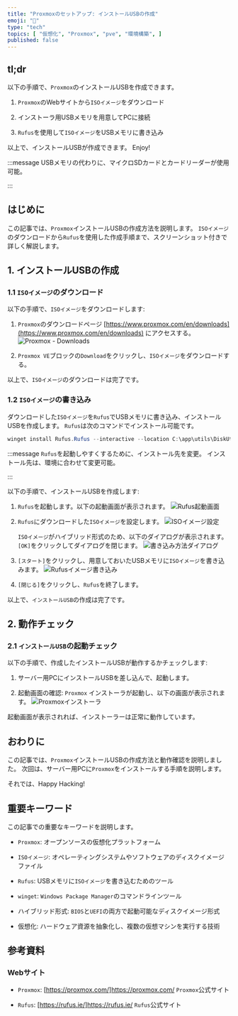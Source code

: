 ```yaml
---
title: "Proxmoxのセットアップ: インストールUSBの作成"
emoji: "🏪"
type: "tech"
topics: [ "仮想化", "Proxmox", "pve", "環境構築", ]
published: false
---
```


## tl;dr

以下の手順で、`Proxmox`のインストールUSBを作成できます。

1. `Proxmox`のWebサイトから`ISOイメージ`をダウンロード

2. インストーラ用USBメモリを用意してPCに接続

3. `Rufus`を使用して`ISOイメージ`をUSBメモリに書き込み

以上で、インストールUSBが作成できます。
Enjoy!

:::message
USBメモリの代わりに、マイクロSDカードとカードリーダーが使用可能。

:::

## はじめに

この記事では、`Proxmox`インストールUSBの作成方法を説明します。
`ISOイメージ`のダウンロードから`Rufus`を使用した作成手順まで、スクリーンショット付きで詳しく解説します。

## 1. インストールUSBの作成

### 1.1 `ISOイメージ`のダウンロード

以下の手順で、`ISOイメージ`をダウンロードします:

1. `Proxmox`のダウンロードページ [https://www.proxmox.com/en/downloads](https://www.proxmox.com/en/downloads) にアクセスする。
   ![`Proxmox` - Downloads](/images/articles/proxmox-setup/ss-proxmox-download.png)

2. `Proxmox VE`ブロックの`Download`をクリックし、`ISOイメージ`をダウンロードする。

以上で、`ISOイメージ`のダウンロードは完了です。

### 1.2 `ISOイメージ`の書き込み

ダウンロードした`ISOイメージ`を`Rufus`でUSBメモリに書き込み、インストールUSBを作成します。
`Rufus`は次のコマンドでインストール可能です。

```powershell
winget install Rufus.Rufus --interactive --location C:\app\utils\DiskUtils\rufus\

```

:::message
`Rufus`を起動しやすくするために、インストール先を変更。
インストール先は、環境に合わせて変更可能。

:::

以下の手順で、インストールUSBを作成します:

1. `Rufus`を起動します。以下の起動画面が表示されます。
   ![`Rufus`起動画面](/images/articles/proxmox-setup/ss-rufus-start.png)

2. `Rufus`にダウンロードした`ISOイメージ`を設定します。
   ![`ISOイメージ`設定](/images/articles/proxmox-setup/ss-rufus-isoset.png)

   `ISOイメージ`がハイブリッド形式のため、以下のダイアログが表示されます。`[OK]`をクリックしてダイアログを閉じます。
   ![書き込み方法ダイアログ](/images/articles/proxmox-setup/ss-rufus-dialog1.png)

3. `[スタート]`をクリックし、用意しておいたUSBメモリに`ISOイメージ`を書き込みます。
   ![`Rufus`イメージ書き込み](/images/articles/proxmox-setup/ss-rufus-writing.png)

4. `[閉じる]`をクリックし、`Rufus`を終了します。

以上で、`インストールUSB`の作成は完了です。

## 2. 動作チェック

### 2.1 `インストールUSB`の起動チェック

以下の手順で、作成したインストールUSBが動作するかチェックします:

1. サーバー用PCにインストールUSBを差し込んで、起動します。

2. 起動画面の確認:
   `Proxmox` インストーラが起動し、以下の画面が表示されます。
   ![`Proxmox`インストーラ](/images/articles/proxmox-setup/ss-proxmox-installer-boot.png)

起動画面が表示されれば、インストーラーは正常に動作しています。

## おわりに

この記事では、`Proxmox`インストールUSBの作成方法と動作確認を説明しました。
次回は、サーバー用PCに`Proxmox`をインストールする手順を説明します。

それでは、Happy Hacking!

## 重要キーワード

この記事での重要なキーワードを説明します。

- `Proxmox`:
  オープンソースの仮想化プラットフォーム

- `ISOイメージ`:
  オペレーティングシステムやソフトウェアのディスクイメージファイル

- `Rufus`:
  USBメモリに`ISOイメージ`を書き込むためのツール

- `winget`:
  `Windows Package Manager`のコマンドラインツール

- ハイブリッド形式:
  `BIOS`と`UEFI`の両方で起動可能なディスクイメージ形式

- 仮想化:
  ハードウェア資源を抽象化し、複数の仮想マシンを実行する技術

## 参考資料

### Webサイト

- `Proxmox`: [https://proxmox.com/]<https://proxmox.com/>
  `Proxmox`公式サイト

- `Rufus`: [https://rufus.ie/]<https://rufus.ie/>
  `Rufus`公式サイト
